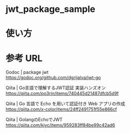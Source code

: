# jwt_package_sample

# 使い方


# 参考 URL

Godoc | package jwt  
https://godoc.org/github.com/dgrijalva/jwt-go

Qiita | Go言語で理解するJWT認証 実装ハンズオン
https://qiita.com/po3rin/items/740445d21487dfcb5d9f

Qiita | Go 言語で Echo を用いて認証付き Web アプリの作成
https://qiita.com/x-color/items/24ff2491751f55e866cf

Qiita | GolangのEchoでJWT
https://qiita.com/kiyc/items/959283ff84be99c42ad6

